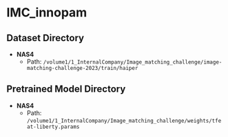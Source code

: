 # IMC_innopam

## Dataset Directory

- **NAS4**
  - Path: `/volume1/1_InternalCompany/Image_matching_challenge/image-matching-challenge-2023/train/haiper`

## Pretrained Model Directory

- **NAS4**
  - Path: `/volume1/1_InternalCompany/Image_matching_challenge/weights/tfeat-liberty.params`
